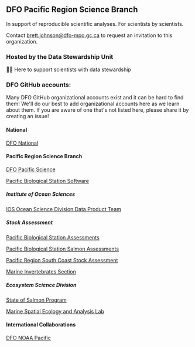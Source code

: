 ## DFO Pacific Region Science Branch

In support of reproducible scientific analyses. For scientists by scientists.

Contact brett.johnson@dfo-mpo.gc.ca to request an invitation to this organization.

### Hosted by the Data Stewardship Unit

🙋‍♀️ Here to support scientists with data stewardship

### DFO GitHub accounts:

Many DFO GitHub organizational accounts exist and it can be hard to find them! We'll do our best to add organizational accounts here as we learn about them. If you are aware of one that's not listed here, please share it by creating an issue!

#### National

[DFO National](https://github.com/dfo-mpo)

#### Pacific Region Science Branch

[DFO Pacific Science](https://github.com/dfo-pacific-science)

[Pacific Biological Station Software](https://github.com/pbs-software)

##### Institute of Ocean Sciences

[IOS Ocean Science Division Data Product Team](https://github.com/ios-osd-dpg)

##### Stock Assessment

[Pacific Biological Station Assessments](https://github.com/pbs-assess/)

[Pacific Biological Station Salmon Assessments](https://github.com/Pacific-salmon-assess/)

[Pacific Region South Coast Stock Assessment](https://github.com/SCA-stock-assess)

[Marine Invertebrates Section](https://github.com/mis-assess)

##### Ecosystem Science Division

[State of Salmon Program](https://github.com/sos-program)

[Marine Spatial Ecology and Analysis Lab](https://gitlab.com/dfo-msea)

#### International Collaborations

[DFO NOAA Pacific](https://github.com/dfo-noaa-pacific)


